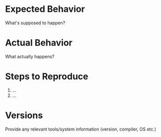 # Expected Behavior

What's supposed to happen?

# Actual Behavior

What actually happens?

# Steps to Reproduce

1. ...
2. ...

# Versions

Provide any relevant tools/system information (version, compiler, OS etc.)
